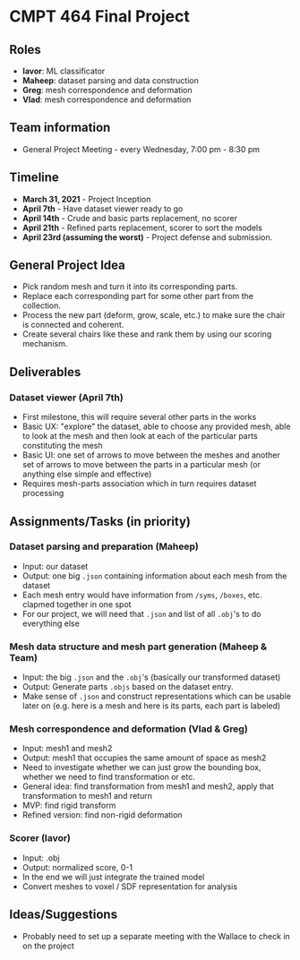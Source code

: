 # CMPT 464 Final Project

## Roles

- **Iavor**: ML classificator
- **Maheep**: dataset parsing and data construction
- **Greg**: mesh correspondence and deformation
- **Vlad**: mesh correspondence and deformation

## Team information

- General Project Meeting - every Wednesday, 7:00 pm - 8:30 pm

## Timeline 

- **March 31, 2021** - Project Inception
- **April 7th** - Have dataset viewer ready to go
- **April 14th** - Crude and basic parts replacement, no scorer
- **April 21th** - Refined parts replacement, scorer to sort the models
- **April 23rd (assuming the worst)** - Project defense and submission.

## General Project Idea

- Pick random mesh and turn it into its corresponding parts.
- Replace each corresponding part for some other part from the collection.
- Process the new part (deform, grow, scale, etc.) to make sure the chair is connected and coherent.
- Create several chairs like these and rank them by using our scoring mechanism.

## Deliverables

### Dataset viewer (April 7th)

- First milestone, this will require several other parts in the works
- Basic UX: "explore" the dataset, able to choose any provided mesh, able to look at the mesh and then look at each of the particular parts constituting the mesh
- Basic UI: one set of arrows to move between the meshes and another set of arrows to move between the parts in a particular mesh (or anything else simple and effective)
- Requires mesh-parts association which in turn requires dataset processing

## Assignments/Tasks (in priority)

### Dataset parsing and preparation (Maheep)

- Input: our dataset
- Output: one big `.json` containing information about each mesh from the dataset
- Each mesh entry would have information from `/syms`, `/boxes`, etc. clapmed together in one spot
- For our project, we will need that `.json` and list of all `.obj`'s to do everything else

### Mesh data structure and mesh part generation (Maheep & Team)

- Input: the big `.json` and the `.obj`'s (basically our transformed dataset)
- Output: Generate parts `.objs` based on the dataset entry.
- Make sense of `.json` and construct representations which can be usable later on (e.g. here is a mesh and here is its parts, each part is labeled)

### Mesh correspondence and deformation (Vlad & Greg)

- Input: mesh1 and mesh2
- Output: mesh1 that occupies the same amount of space as mesh2
- Need to investigate whether we can just grow the bounding box, whether we need to find transformation or etc.
- General idea: find transformation from mesh1 and mesh2, apply that transformation to mesh1 and return
- MVP: find rigid transform
- Refined version: find non-rigid deformation

### Scorer (Iavor)

- Input: .obj
- Output: normalized score, 0-1
- In the end we will just integrate the trained model
- Convert meshes to voxel / SDF representation for analysis

## Ideas/Suggestions

- Probably need to set up a separate meeting with the Wallace to check in on the project
